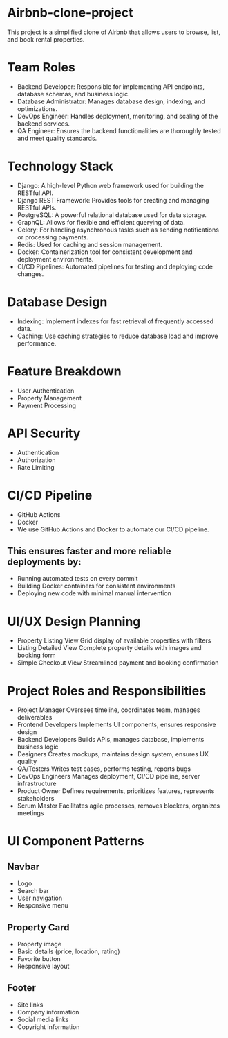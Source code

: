 # Airbnb-clone-project


This project is a simplified clone of Airbnb that allows users to browse, list, and book rental properties.


# Team Roles
- Backend Developer: Responsible for implementing API endpoints, database schemas, and business logic.
- Database Administrator: Manages database design, indexing, and optimizations.
- DevOps Engineer: Handles deployment, monitoring, and scaling of the backend services.
- QA Engineer: Ensures the backend functionalities are thoroughly tested and meet quality standards.

# Technology Stack
- Django: A high-level Python web framework used for building the RESTful API.
- Django REST Framework: Provides tools for creating and managing RESTful APIs.
- PostgreSQL: A powerful relational database used for data storage.
- GraphQL: Allows for flexible and efficient querying of data.
- Celery: For handling asynchronous tasks such as sending notifications or processing payments.
- Redis: Used for caching and session management.
- Docker: Containerization tool for consistent development and deployment environments.
- CI/CD Pipelines: Automated pipelines for testing and deploying code changes.

# Database Design
- Indexing: Implement indexes for fast retrieval of frequently accessed data.
- Caching: Use caching strategies to reduce database load and improve performance.

# Feature Breakdown
- User Authentication
-  Property Management
- Payment Processing

# API Security
- Authentication
- Authorization
- Rate Limiting

# CI/CD Pipeline
- GitHub Actions
- Docker
- We use GitHub Actions and Docker to automate our CI/CD pipeline.  
## This ensures faster and more reliable deployments by:
- Running automated tests on every commit
- Building Docker containers for consistent environments
- Deploying new code with minimal manual intervention

# UI/UX Design Planning
- Property Listing View	Grid display of available properties with filters
- Listing Detailed View	Complete property details with images and booking form
- Simple Checkout View	Streamlined payment and booking confirmation

# Project Roles and Responsibilities
- Project Manager	Oversees timeline, coordinates team, manages deliverables
- Frontend Developers	Implements UI components, ensures responsive design
- Backend Developers	Builds APIs, manages database, implements business logic
- Designers	Creates mockups, maintains design system, ensures UX quality
- QA/Testers	Writes test cases, performs testing, reports bugs
- DevOps Engineers	Manages deployment, CI/CD pipeline, server infrastructure
- Product Owner	Defines requirements, prioritizes features, represents stakeholders
- Scrum Master	Facilitates agile processes, removes blockers, organizes meetings

# UI Component Patterns
## Navbar
- Logo
- Search bar
- User navigation
- Responsive menu
## Property Card
- Property image
- Basic details (price, location, rating)
- Favorite button
- Responsive layout
## Footer
- Site links
- Company information
- Social media links
- Copyright information

